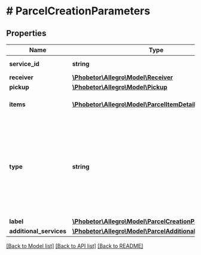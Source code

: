 # # ParcelCreationParameters

## Properties

Name | Type | Description | Notes
------------ | ------------- | ------------- | -------------
**service_id** | **string** | Delivery service id. |
**receiver** | [**\Phobetor\Allegro\Model\Receiver**](Receiver.md) |  |
**pickup** | [**\Phobetor\Allegro\Model\Pickup**](Pickup.md) |  |
**items** | [**\Phobetor\Allegro\Model\ParcelItemDetails[]**](ParcelItemDetails.md) | Parcel items details. |
**type** | **string** | Value will be applied to type for all items. If item will have type value assigned - validation will check if all types have the same value. | [optional]
**label** | [**\Phobetor\Allegro\Model\ParcelCreationParametersLabel**](ParcelCreationParametersLabel.md) |  | [optional]
**additional_services** | [**\Phobetor\Allegro\Model\ParcelAdditionalServices**](ParcelAdditionalServices.md) |  | [optional]

[[Back to Model list]](../../README.md#models) [[Back to API list]](../../README.md#endpoints) [[Back to README]](../../README.md)
